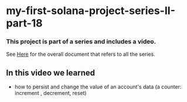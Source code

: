 # my-first-solana-project-series-II-part-18

### This project is part of a series and includes a video.

See [Here](https://github.com/elicorrales/blockchain-tutorials/blob/main/README.md) for the overall document that
refers to all the series.  
  

## In this video we learned
- how to persist and change the value of an account's data (a counter: increment , decrement, reset)
